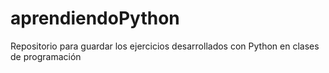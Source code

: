 # aprendiendoPython
Repositorio para guardar los ejercicios desarrollados con Python en clases de programación
